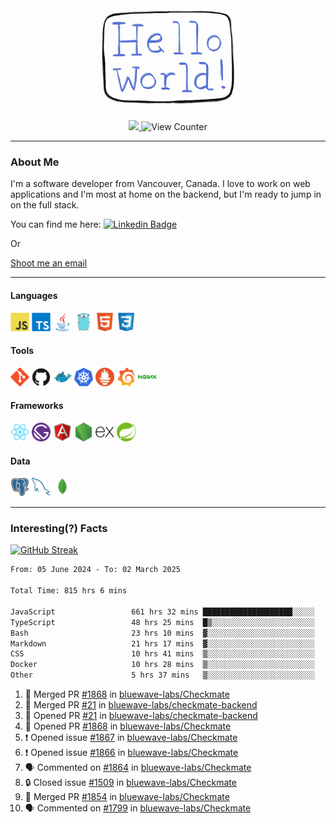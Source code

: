<div align="center">
    <img src="./img/hello_world.webp" height="200px" width="">
    <div>
        <a href="https://www.linkedin.com/in/ajhollid">
            <img src="https://img.shields.io/badge/LinkedIn-blue"/>
        </a>
        <img src="https://komarev.com/ghpvc/?username=ajhollid&color=yellow" alt="View Counter">
    </div>
</div>

---

### About Me

I'm a software developer from Vancouver, Canada. I love to work on web applications and I'm most at home on the backend, but I'm ready to jump in on the full stack.

You can find me here: [![Linkedin Badge](https://img.shields.io/badge/-ajhollid-blue?style=flat&logo=Linkedin&logoColor=white)](https://www.linkedin.com/in/ajhollid)

Or

[Shoot me an email](mailto:ajhollid@gmail.com)

---

#### Languages

<div>
    <img src="./img/devicons/javascript-original.svg" width=30 height=30 alt="JavaScript">
    <img src="/img/devicons/typescript-original.svg" width=30 height=30 alt="TypeScript">
    <img src="./img/devicons/java-original.svg" width=30 height=30 alt="Java">
    <img src="./img/devicons/go-original.svg" width=30 height=30 alt="Golang">
    <img src="./img/devicons/html5-original.svg" width=30 height=30 alt="HTML 5">
    <img src="./img/devicons/css3-original.svg" width=30 height=30 alt="CSS 3">
</div>

#### Tools

<div>
    <img src="./img/devicons/git-original.svg" width=30 height=30 alt="Git">
    <img src="./img/devicons/github-original.svg" width=30 height=30 alt="Github">
    <img src="./img/devicons/docker-original.svg" width=30 
    height=30 alt="Docker">
    <img src="./img/devicons/kubernetes-original.svg" width=30 height=30 alt="K8">
    <img src="./img/devicons/prometheus-original.svg" width=30 height=30 alt="Prometheus">
    <img src="./img/devicons/grafana-original.svg" width=30 height=30 alt="Grafana">
    <img src="./img/devicons/nginx-original.svg" width=30 height=30 alt="Nginx">
</div>

#### Frameworks

<div>
    <img src="./img/devicons/react-original.svg" width=30 height=30 alt="React">
    <img src="./img/devicons/gatsby-original.svg" width=30 height=30 alt="Gatsby">
    <img src="./img/devicons/angularjs-original.svg" width=30 height=30 alt="AngularJS">
    <img src="./img/devicons/nodejs-original.svg" width=30 height=30 alt="NodeJS">
    <img src="./img/devicons/express-original.svg" width=30 height=30 alt="Express">
    <img src="./img/devicons/spring-original.svg" width=30 height=30 alt="Spring">
</div>

#### Data

<div>
    <img src="./img/devicons/postgresql-original.svg" width=30 height=30 alt="Postgresql">
    <img src="./img/devicons/mysql-original.svg" width=30 height=30 alt="Mysql">
    <img src="./img/devicons/mongodb-original.svg" width=30 height=30 alt="MongoDB">
</div>

---

### Interesting(?) Facts

[![GitHub Streak](http://github-readme-streak-stats.herokuapp.com?user=ajhollid)](https://git.io/streak-stats)

 <!--START_SECTION:waka-->

```txt
From: 05 June 2024 - To: 02 March 2025

Total Time: 815 hrs 6 mins

JavaScript                 661 hrs 32 mins ████████████████████░░░░░   80.60 %
TypeScript                 48 hrs 25 mins  █▒░░░░░░░░░░░░░░░░░░░░░░░   05.90 %
Bash                       23 hrs 10 mins  ▓░░░░░░░░░░░░░░░░░░░░░░░░   02.82 %
Markdown                   21 hrs 17 mins  ▓░░░░░░░░░░░░░░░░░░░░░░░░   02.60 %
CSS                        10 hrs 41 mins  ▒░░░░░░░░░░░░░░░░░░░░░░░░   01.30 %
Docker                     10 hrs 28 mins  ▒░░░░░░░░░░░░░░░░░░░░░░░░   01.28 %
Other                      5 hrs 37 mins   ▒░░░░░░░░░░░░░░░░░░░░░░░░   00.69 %
```

<!--END_SECTION:waka-->


<!--START_SECTION:activity-->
1. 🎉 Merged PR [#1868](https://github.com/bluewave-labs/Checkmate/pull/1868) in [bluewave-labs/Checkmate](https://github.com/bluewave-labs/Checkmate)
2. 🎉 Merged PR [#21](https://github.com/bluewave-labs/checkmate-backend/pull/21) in [bluewave-labs/checkmate-backend](https://github.com/bluewave-labs/checkmate-backend)
3. 💪 Opened PR [#21](https://github.com/bluewave-labs/checkmate-backend/pull/21) in [bluewave-labs/checkmate-backend](https://github.com/bluewave-labs/checkmate-backend)
4. 💪 Opened PR [#1868](https://github.com/bluewave-labs/Checkmate/pull/1868) in [bluewave-labs/Checkmate](https://github.com/bluewave-labs/Checkmate)
5. ❗ Opened issue [#1867](https://github.com/bluewave-labs/Checkmate/issues/1867) in [bluewave-labs/Checkmate](https://github.com/bluewave-labs/Checkmate)
6. ❗ Opened issue [#1866](https://github.com/bluewave-labs/Checkmate/issues/1866) in [bluewave-labs/Checkmate](https://github.com/bluewave-labs/Checkmate)
7. 🗣 Commented on [#1864](https://github.com/bluewave-labs/Checkmate/issues/1864#issuecomment-2698386902) in [bluewave-labs/Checkmate](https://github.com/bluewave-labs/Checkmate)
8. 🔒 Closed issue [#1509](https://github.com/bluewave-labs/Checkmate/issues/1509) in [bluewave-labs/Checkmate](https://github.com/bluewave-labs/Checkmate)
9. 🎉 Merged PR [#1854](https://github.com/bluewave-labs/Checkmate/pull/1854) in [bluewave-labs/Checkmate](https://github.com/bluewave-labs/Checkmate)
10. 🗣 Commented on [#1799](https://github.com/bluewave-labs/Checkmate/pull/1799#issuecomment-2697995653) in [bluewave-labs/Checkmate](https://github.com/bluewave-labs/Checkmate)
<!--END_SECTION:activity-->
